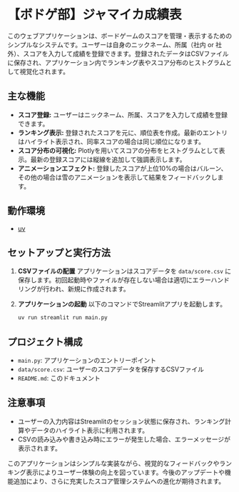 # 【ボドゲ部】ジャマイカ成績表

このウェブアプリケーションは、ボードゲームのスコアを管理・表示するためのシンプルなシステムです。ユーザーは自身のニックネーム、所属（社内 or 社外）、スコアを入力して成績を登録できます。登録されたデータはCSVファイルに保存され、アプリケーション内でランキング表やスコア分布のヒストグラムとして視覚化されます。

## 主な機能
- **スコア登録:** ユーザーはニックネーム、所属、スコアを入力して成績を登録できます。
- **ランキング表示:** 登録されたスコアを元に、順位表を作成。最新のエントリはハイライト表示され、同率スコアの場合は同じ順位になります。
- **スコア分布の可視化:** Plotlyを用いてスコアの分布をヒストグラムとして表示。最新の登録スコアには縦線を追加して強調表示します。
- **アニメーションエフェクト:** 登録したスコアが上位10%の場合はバルーン、その他の場合は雪のアニメーションを表示して結果をフィードバックします。

## 動作環境
- [uv](https://docs.astral.sh/uv/getting-started/installation/)

## セットアップと実行方法
1. **CSVファイルの配置**
   アプリケーションはスコアデータを `data/score.csv` に保存します。初回起動時やファイルが存在しない場合は適切にエラーハンドリングが行われ、新規に作成されます。

2. **アプリケーションの起動**
   以下のコマンドでStreamlitアプリを起動します。

   ```bash
   uv run streamlit run main.py
   ```

## プロジェクト構成
- `main.py`: アプリケーションのエントリーポイント
- `data/score.csv`: ユーザーのスコアデータを保存するCSVファイル
- `README.md`: このドキュメント

## 注意事項
- ユーザーの入力内容はStreamlitのセッション状態に保存され、ランキング計算やデータのハイライト表示に利用されます。
- CSVの読み込みや書き込み時にエラーが発生した場合、エラーメッセージが表示されます。

このアプリケーションはシンプルな実装ながら、視覚的なフィードバックやランキング表示によりユーザー体験の向上を図っています。今後のアップデートや機能追加により、さらに充実したスコア管理システムへの進化が期待されます。
